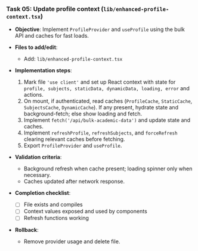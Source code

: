 ### Task 05: Update profile context (`lib/enhanced-profile-context.tsx`)

- **Objective**: Implement `ProfileProvider` and `useProfile` using the bulk API and caches for fast loads.

- **Files to add/edit**:
  - Add: `lib/enhanced-profile-context.tsx`

- **Implementation steps**:
  1. Mark file `'use client'` and set up React context with state for `profile, subjects, staticData, dynamicData, loading, error` and actions.
  2. On mount, if authenticated, read caches (`ProfileCache`, `StaticCache`, `SubjectsCache`, `DynamicCache`). If any present, hydrate state and background-fetch; else show loading and fetch.
  3. Implement `fetch('/api/bulk-academic-data')` and update state and caches.
  4. Implement `refreshProfile`, `refreshSubjects`, and `forceRefresh` clearing relevant caches before fetching.
  5. Export `ProfileProvider` and `useProfile`.

- **Validation criteria**:
  - Background refresh when cache present; loading spinner only when necessary.
  - Caches updated after network response.

- **Completion checklist**:
  - [ ] File exists and compiles
  - [ ] Context values exposed and used by components
  - [ ] Refresh functions working

- **Rollback**:
  - Remove provider usage and delete file.
